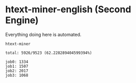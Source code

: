 # htext-miner-english (Second Engine)

Everything doing here is automated.

```
htext-miner

total: 5926/9523 (62.228289404599394%)

job0: 1334
job1: 1507
job2: 2017
job3: 1068
```